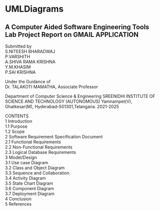 # UMLDiagrams
## A Computer Aided Software Engineering Tools  Lab Project Report on GMAIL APPLICATION


Submitted by                                                            
S.NITEESH BHARADWAJ    
P.VARSHITH 		       
A.SHIVA RAMA KRISHNA   
Y.M.KHASIM 		       
P.SAI KRISHNA           

Under the Guidance of                                             
Dr. TALAKOTI MAMATHA, Associate Professor


Department of Computer Science & Engineering
SREENIDHI INSTITUTE OF SCIENCE AND TECHNOLOGY (AUTONOMOUS)
Yamnampet(V), Ghatkesar(M), Hyderabad–501301,Telangana.
2021-2025




CONTENTS                                      
1	Introduction	                                                                                     
1.1	Purpose	                               
1.2	Scope	                                      
2	Software Requirement Specification Document	                                  
2.1	Functional Requirements	                               
2.2	Non-Functional Requirements	                             
2.3	Logical Database Requirements	                                 
3	Model/Design	                                
3.1	Use case Diagram	                             
3.2	Class and Object Diagram	                                   
3.3	Sequence and Collaboration 	                       
3.4	Activity Diagram	                               
3.5	State Chart Diagram	                                   
3.6	Component Diagram	                                      
3.7	Deployment Diagram                                           
4	Conclusion	                            
5	References	                                     

